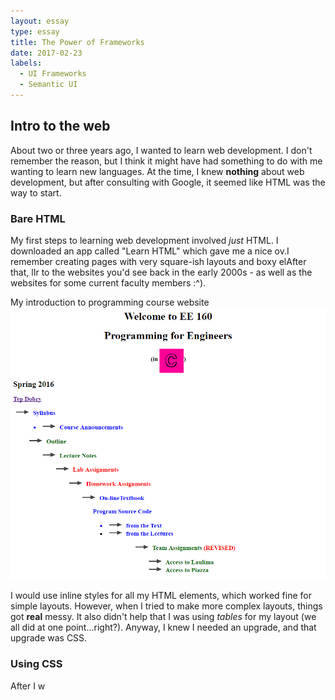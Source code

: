 ```yaml
---
layout: essay
type: essay
title: The Power of Frameworks
date: 2017-02-23
labels:
  - UI Frameworks
  - Semantic UI
---
```



## Intro to the web

About two or three years ago, I wanted to learn web development. I don't remember the reason, but I think it might have had something to do with me wanting to learn new languages. At the time, I knew **nothing** about web development, but after consulting with Google, it seemed like HTML was the way to start.

### Bare HTML
My first steps to learning web development involved *just* HTML. I downloaded an app called "Learn HTML" which gave me a nice ov.I remember creating pages with very square-ish layouts and boxy elAfter that, lIr to the websites you'd see back in the early 2000s - as well as the websites for some current faculty members :^).

<div class="ui raised segment">
  <div class="ui blue top left attached label">
    My introduction to programming course website
  </div>
  <div class="ui big image">
    <img src="../images/ee160-website.png">
  </div>
</div>

I would use inline styles for all my HTML elements, which worked fine for simple layouts. However, when I tried to make more complex layouts, things got **real** messy. It also didn't help that I was using *tables* for my layout (we all did at one point...right?). Anyway, I knew I needed an upgrade, and that upgrade was CSS.

### Using CSS
After I w